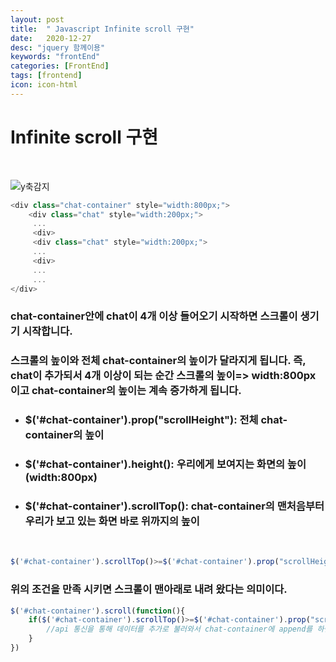 ```yaml
---
layout: post
title:  " Javascript Infinite scroll 구현"
date:   2020-12-27
desc: "jquery 함께이용"
keywords: "frontEnd"
categories: [FrontEnd]
tags: [frontend]
icon: icon-html
---
```


Infinite scroll 구현
=====

<br/>

![y축감지](https://user-images.githubusercontent.com/37110261/103154471-d52ef880-47da-11eb-8eb0-2a6d7c763557.PNG)

``` js
<div class="chat-container" style="width:800px;">
    <div class="chat" style="width:200px;">
     ...
     <div>
     <div class="chat" style="width:200px;">
     ...
     <div>
     ...
     ...
</div>

```

### chat-container안에 chat이 4개 이상 들어오기 시작하면 스크롤이 생기기 시작합니다.
### 스크롤의 높이와 전체 chat-container의 높이가 달라지게 됩니다. 즉, chat이 추가되서 4개 이상이 되는 순간 스크롤의 높이=> width:800px 이고 chat-container의 높이는 계속 증가하게 됩니다.

+ ### $('#chat-container').prop("scrollHeight"): 전체 chat-container의 높이
+ ### $('#chat-container').height(): 우리에게 보여지는 화면의 높이 (width:800px)
+ ### $('#chat-container').scrollTop(): chat-container의 맨처음부터 우리가 보고 있는 화면 바로 위까지의 높이

<br/>

``` js
$('#chat-container').scrollTop()>=$('#chat-container').prop("scrollHeight")-$('#chat-container').height()

```

### 위의 조건을 만족 시키면 스크롤이 맨아래로 내려 왔다는 의미이다.

``` js
$('#chat-container').scroll(function(){
    if($('#chat-container').scrollTop()>=$('#chat-container').prop("scrollHeight")-$('#chat-container').height()){
        //api 통신을 통해 데이터를 추가로 불러와서 chat-container에 append를 하면 된다.
    }
})
```